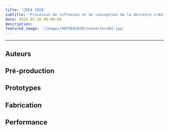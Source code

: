 ```yaml
---
title: 'CREA 2020'
subtitle: 'Processus de refléxion et de conception de la dernière création pour la thèse (2020/2021)'
date: 2020-05-26 00:00:00
description: 
featured_image: '/images/00CREA2020/couverture02.jpg'
---
```


---

## Auteurs


## Pré-production


## Prototypes


## Fabrication 



## Performance
